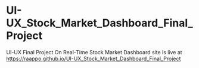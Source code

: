 # UI-UX_Stock_Market_Dashboard_Final_Project
UI-UX Final Project On Real-Time Stock Market Dashboard
site is live at https://raappo.github.io/UI-UX_Stock_Market_Dashboard_Final_Project
